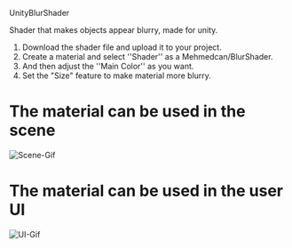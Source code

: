 UnityBlurShader

Shader that makes objects appear blurry, made for unity.

1) Download the shader file and upload it to your project.
2) Create a material and select ''Shader'' as a  Mehmedcan/BlurShader.
3) And then adjust the ''Main Color'' as you want.
4) Set the "Size" feature to make material more blurry.

# The material can be used in the scene
![Scene-Gif](https://user-images.githubusercontent.com/44032886/105423515-b8a9a300-5c56-11eb-8906-b8b0de2cf5e6.gif)


# The material can be used in the user UI
![UI-Gif](https://user-images.githubusercontent.com/44032886/105423264-41740f00-5c56-11eb-96ea-3b3d4a738cf8.gif)
